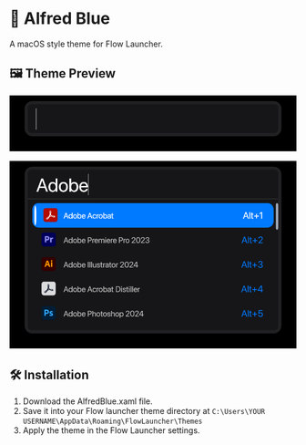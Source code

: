 # 🎨 Alfred Blue
A macOS style theme for Flow Launcher.

## 🖼️ Theme Preview
![qulierm blank](https://github.com/Qulierm/AlfredBlue/blob/main/Flow.Launcher%2018.05.2024%2017_29_51.png)

![qulierm open](https://github.com/Qulierm/AlfredBlue/blob/main/Flow.Launcher%2018.05.2024%2017_30_15.png)

## 🛠️ Installation
1. Download the AlfredBlue.xaml file.
2. Save it into your Flow launcher theme directory at `C:\Users\YOUR USERNAME\AppData\Roaming\FlowLauncher\Themes`
3. Apply the theme in the Flow Launcher settings.
